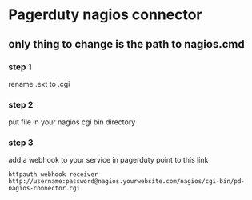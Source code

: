# Pagerduty nagios connector

## only thing to change is the path to nagios.cmd

### step 1 
rename .ext to .cgi

### step 2
put file in your nagios cgi bin directory

### step 3
add a webhook to your service in pagerduty point to this link
```
httpauth webhook receiver
http://username:password@nagios.yourwebsite.com/nagios/cgi-bin/pd-nagios-connector.cgi
```
